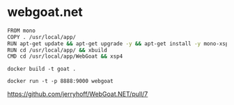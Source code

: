 # webgoat.net

```bash
FROM mono
COPY . /usr/local/app/
RUN apt-get update && apt-get upgrade -y && apt-get install -y mono-xsp4 sqlite3
RUN cd /usr/local/app/ && xbuild
CMD cd /usr/local/app/WebGoat && xsp4
```


```
docker build -t goat .

docker run -t -p 8888:9000 webgoat
```


https://github.com/jerryhoff/WebGoat.NET/pull/7
